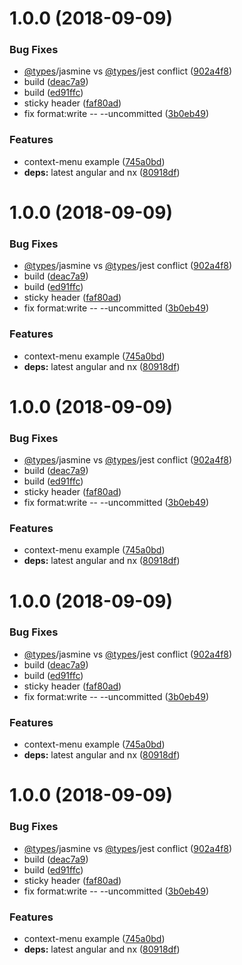 # 1.0.0 (2018-09-09)


### Bug Fixes

* [@types](https://github.com/types)/jasmine vs [@types](https://github.com/types)/jest conflict ([902a4f8](https://github.com/xmlking/ngx-starter-kit/commit/902a4f8))
* build ([deac7a9](https://github.com/xmlking/ngx-starter-kit/commit/deac7a9))
* build ([ed91ffc](https://github.com/xmlking/ngx-starter-kit/commit/ed91ffc))
* sticky header ([faf80ad](https://github.com/xmlking/ngx-starter-kit/commit/faf80ad))
* fix format:write -- --uncommitted ([3b0eb49](https://github.com/xmlking/ngx-starter-kit/commit/3b0eb49))


### Features

* context-menu example ([745a0bd](https://github.com/xmlking/ngx-starter-kit/commit/745a0bd))
* **deps:** latest angular and nx ([80918df](https://github.com/xmlking/ngx-starter-kit/commit/80918df))

# 1.0.0 (2018-09-09)


### Bug Fixes

* [@types](https://github.com/types)/jasmine vs [@types](https://github.com/types)/jest conflict ([902a4f8](https://github.com/xmlking/ngx-starter-kit/commit/902a4f8))
* build ([deac7a9](https://github.com/xmlking/ngx-starter-kit/commit/deac7a9))
* build ([ed91ffc](https://github.com/xmlking/ngx-starter-kit/commit/ed91ffc))
* sticky header ([faf80ad](https://github.com/xmlking/ngx-starter-kit/commit/faf80ad))
* fix format:write -- --uncommitted ([3b0eb49](https://github.com/xmlking/ngx-starter-kit/commit/3b0eb49))


### Features

* context-menu example ([745a0bd](https://github.com/xmlking/ngx-starter-kit/commit/745a0bd))
* **deps:** latest angular and nx ([80918df](https://github.com/xmlking/ngx-starter-kit/commit/80918df))

# 1.0.0 (2018-09-09)


### Bug Fixes

* [@types](https://github.com/types)/jasmine vs [@types](https://github.com/types)/jest conflict ([902a4f8](https://github.com/xmlking/ngx-starter-kit/commit/902a4f8))
* build ([deac7a9](https://github.com/xmlking/ngx-starter-kit/commit/deac7a9))
* build ([ed91ffc](https://github.com/xmlking/ngx-starter-kit/commit/ed91ffc))
* sticky header ([faf80ad](https://github.com/xmlking/ngx-starter-kit/commit/faf80ad))
* fix format:write -- --uncommitted ([3b0eb49](https://github.com/xmlking/ngx-starter-kit/commit/3b0eb49))


### Features

* context-menu example ([745a0bd](https://github.com/xmlking/ngx-starter-kit/commit/745a0bd))
* **deps:** latest angular and nx ([80918df](https://github.com/xmlking/ngx-starter-kit/commit/80918df))

# 1.0.0 (2018-09-09)


### Bug Fixes

* [@types](https://github.com/types)/jasmine vs [@types](https://github.com/types)/jest conflict ([902a4f8](https://github.com/xmlking/ngx-starter-kit/commit/902a4f8))
* build ([deac7a9](https://github.com/xmlking/ngx-starter-kit/commit/deac7a9))
* build ([ed91ffc](https://github.com/xmlking/ngx-starter-kit/commit/ed91ffc))
* sticky header ([faf80ad](https://github.com/xmlking/ngx-starter-kit/commit/faf80ad))
* fix format:write -- --uncommitted ([3b0eb49](https://github.com/xmlking/ngx-starter-kit/commit/3b0eb49))


### Features

* context-menu example ([745a0bd](https://github.com/xmlking/ngx-starter-kit/commit/745a0bd))
* **deps:** latest angular and nx ([80918df](https://github.com/xmlking/ngx-starter-kit/commit/80918df))

# 1.0.0 (2018-09-09)


### Bug Fixes

* [@types](https://github.com/types)/jasmine vs [@types](https://github.com/types)/jest conflict ([902a4f8](https://github.com/xmlking/ngx-starter-kit/commit/902a4f8))
* build ([deac7a9](https://github.com/xmlking/ngx-starter-kit/commit/deac7a9))
* build ([ed91ffc](https://github.com/xmlking/ngx-starter-kit/commit/ed91ffc))
* sticky header ([faf80ad](https://github.com/xmlking/ngx-starter-kit/commit/faf80ad))
* fix format:write -- --uncommitted ([3b0eb49](https://github.com/xmlking/ngx-starter-kit/commit/3b0eb49))


### Features

* context-menu example ([745a0bd](https://github.com/xmlking/ngx-starter-kit/commit/745a0bd))
* **deps:** latest angular and nx ([80918df](https://github.com/xmlking/ngx-starter-kit/commit/80918df))
